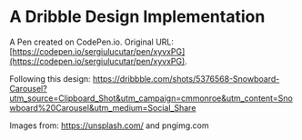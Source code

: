 # A Dribble Design Implementation

A Pen created on CodePen.io. Original URL: [https://codepen.io/sergiulucutar/pen/xyvxPG](https://codepen.io/sergiulucutar/pen/xyvxPG).

Following this design: https://dribbble.com/shots/5376568-Snowboard-Carousel?utm_source=Clipboard_Shot&utm_campaign=cmmonroe&utm_content=Snowboard%20Carousel&utm_medium=Social_Share

Images from: https://unsplash.com/ and pngimg.com